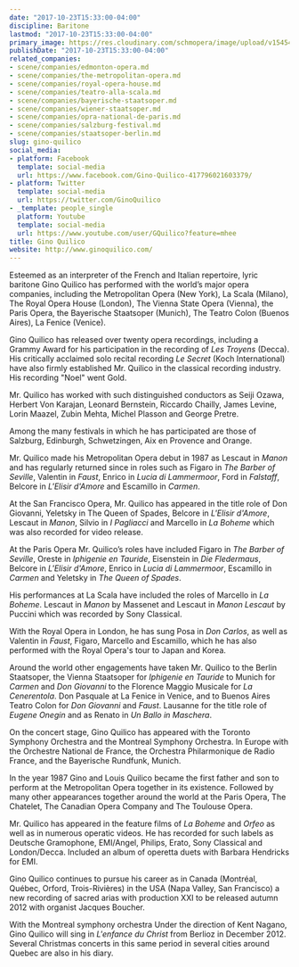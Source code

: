 ```yaml
---
date: "2017-10-23T15:33:00-04:00"
discipline: Baritone
lastmod: "2017-10-23T15:33:00-04:00"
primary_image: https://res.cloudinary.com/schmopera/image/upload/v1545409169/media/webhook-uploads/1508786922181/19467652_1430460600336911_904826533721821760_o.jpg.jpg
publishDate: "2017-10-23T15:33:00-04:00"
related_companies:
- scene/companies/edmonton-opera.md
- scene/companies/the-metropolitan-opera.md
- scene/companies/royal-opera-house.md
- scene/companies/teatro-alla-scala.md
- scene/companies/bayerische-staatsoper.md
- scene/companies/wiener-staatsoper.md
- scene/companies/opra-national-de-paris.md
- scene/companies/salzburg-festival.md
- scene/companies/staatsoper-berlin.md
slug: gino-quilico
social_media:
- platform: Facebook
  template: social-media
  url: https://www.facebook.com/Gino-Quilico-417796021603379/
- platform: Twitter
  template: social-media
  url: https://twitter.com/GinoQuilico
- _template: people_single
  platform: Youtube
  template: social-media
  url: https://www.youtube.com/user/GQuilico?feature=mhee
title: Gino Quilico
website: http://www.ginoquilico.com/
---
```


Esteemed as an interpreter of the French and Italian repertoire, lyric baritone Gino Quilico has performed with the world’s major opera companies, including the Metropolitan Opera (New York), La Scala (Milano), The Royal Opera House (London), The Vienna State Opera (Vienna), the Paris Opera, the Bayerische Staatsoper (Munich), The Teatro Colon (Buenos Aires), La Fenice (Venice). 

Gino Quilico has released over twenty opera recordings, including a Grammy Award for his participation in the recording of *Les Troyens* (Decca). His critically acclaimed solo recital recording *Le Secret* (Koch International) have also firmly established Mr. Quilico in the classical recording industry. His recording "Noel" went Gold.

Mr. Quilico has worked with such distinguished conductors as Seiji Ozawa, Herbert Von Karajan, Leonard Bernstein, Riccardo Chailly, James Levine, Lorin Maazel, Zubin Mehta, Michel Plasson and George Pretre. 

Among the many festivals in which he has participated are those of Salzburg, Edinburgh, Schwetzingen, Aix en Provence and Orange.

Mr. Quilico made his Metropolitan Opera debut in 1987 as Lescaut in *Manon* and has regularly returned since in roles such as Figaro in *The Barber of Seville*, Valentin in *Faust*, Enrico in *Lucia di Lammermoor*, Ford in *Falstaff*, Belcore in *L'Elisir d'Amore* and Escamillo in *Carmen*. 

At the San Francisco Opera, Mr. Quilico has appeared in the title role of Don Giovanni, Yeletsky in The Queen of Spades, Belcore in *L'Elisir d'Amore*, Lescaut in *Manon*, Silvio in *I Pagliacci* and Marcello in *La Boheme* which was also recorded for video release.

At the Paris Opera Mr. Quilico’s roles have included Figaro in *The Barber of Seville*, Oreste in *Iphigenie en Tauride*, Eisenstein in *Die Fledermaus*, Belcore in *L'Elisir d'Amore*, Enrico in *Lucia di Lammermoor*, Escamillo in *Carmen* and Yeletsky in *The Queen of Spades*.

His performances at La Scala have included the roles of Marcello in *La Boheme*. Lescaut in *Manon* by Massenet and Lescaut in *Manon Lescaut* by Puccini which was recorded by Sony Classical.

With the Royal Opera in London, he has sung Posa in *Don Carlos*, as well as Valentin in *Faust*, Figaro, Marcello and Escamillo, which he has also performed with the Royal Opera's tour to Japan and Korea.

Around the world other engagements have taken Mr. Quilico to the Berlin Staatsoper, the Vienna Staatsoper for *Iphigenie en Tauride* to Munich for *Carmen* and *Don Giovanni* to the Florence Maggio Musicale for *La Cenerentola*. Don Pasquale at La Fenice in Venice, and to Buenos Aires Teatro Colon for *Don Giovanni* and *Faust*. Lausanne for the title role of *Eugene Onegin* and as Renato in *Un Ballo in Maschera*. 

On the concert stage, Gino Quilico has appeared with the Toronto Symphony Orchestra and the Montreal Symphony Orchestra. In Europe with the Orchestre National de France, the Orchestra Philarmonique de Radio France, and the Bayerische Rundfunk, Munich.

In the year 1987 Gino and Louis Quilico became the first father and son to perform at the Metropolitan Opera together in its existence.  Followed by many other appearances together around the world at the Paris Opera, The Chatelet, The Canadian Opera Company and The Toulouse Opera.

Mr. Quilico has appeared in the feature films of *La Boheme* and *Orfeo* as well as in numerous operatic videos. He has recorded for such labels as Deutsche Gramophone, EMI/Angel, Philips, Erato, Sony Classical and London/Decca. Included an album of operetta duets with Barbara Hendricks for EMI.

Gino Quilico continues to pursue his career as in Canada (Montréal, Québec, Orford, Trois-Rivières) in the USA (Napa Valley, San Francisco) a new recording of sacred arias with production XXI to be released autumn 2012 with organist Jacques Boucher.

With the Montreal symphony orchestra Under the direction of Kent Nagano, Gino Quilico will sing in *L'enfance du Christ* from Berlioz in December 2012. Several Christmas concerts in this same period in several cities around Quebec are also in his diary.
